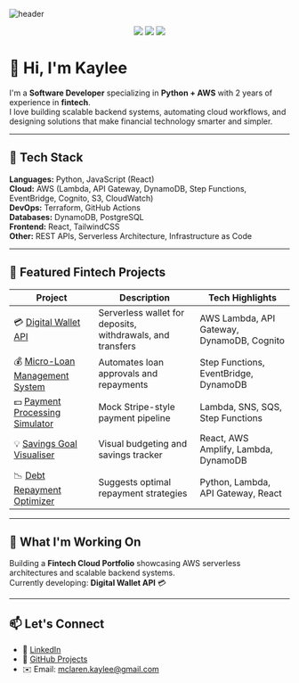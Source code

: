 ![header](https://capsule-render.vercel.app/api?type=waving&height=200&color=gradient&text=Kaylee%20McLaren%20|%20Fintech%20Cloud%20Engineer&fontSize=35&strokeWidth=0&descAlign=0&descAlignY=0&reversal=false&fontAlign=50&fontAlignY=40)

<p align="center">
  <img src="https://img.shields.io/badge/Python-3776AB?style=for-the-badge&logo=python&logoColor=white" />
  <img src="https://img.shields.io/badge/AWS-232F3E?style=for-the-badge&logo=amazonaws&logoColor=white" />
  <img src="https://img.shields.io/badge/Fintech-0081CB?style=for-the-badge&logo=visa&logoColor=white" />
</p>


# 👋 Hi, I'm Kaylee

I'm a **Software Developer** specializing in **Python + AWS** with 2 years of experience in **fintech**.  
I love building scalable backend systems, automating cloud workflows, and designing solutions that make financial technology smarter and simpler.

---

## 🧠 Tech Stack
**Languages:** Python, JavaScript (React)  
**Cloud:** AWS (Lambda, API Gateway, DynamoDB, Step Functions, EventBridge, Cognito, S3, CloudWatch)  
**DevOps:** Terraform, GitHub Actions  
**Databases:** DynamoDB, PostgreSQL  
**Frontend:** React, TailwindCSS  
**Other:** REST APIs, Serverless Architecture, Infrastructure as Code

---

## 💼 Featured Fintech Projects
| Project | Description | Tech Highlights |
|----------|--------------|----------------|
| 💳 [Digital Wallet API](https://github.com/kayleemclaren/digital-wallet-api) | Serverless wallet for deposits, withdrawals, and transfers | AWS Lambda, API Gateway, DynamoDB, Cognito |
| 💰 [Micro-Loan Management System](https://github.com/kayleemclaren/microloan-management-system) | Automates loan approvals and repayments | Step Functions, EventBridge, DynamoDB |
| 💵 [Payment Processing Simulator](https://github.com/kayleemclaren/payment-processing-simulator) | Mock Stripe-style payment pipeline | Lambda, SNS, SQS, Step Functions |
| 💡 [Savings Goal Visualiser](https://github.com/kayleemclaren/savings-goal-visualiser) | Visual budgeting and savings tracker | React, AWS Amplify, Lambda, DynamoDB |
| 📉 [Debt Repayment Optimizer](https://github.com/kayleemclaren/debt-repayment-optimizer) | Suggests optimal repayment strategies | Python, Lambda, API Gateway, React |

---

## 🚀 What I'm Working On
Building a **Fintech Cloud Portfolio** showcasing AWS serverless architectures and scalable backend systems.  
Currently developing: **Digital Wallet API** 💳

---

## 📫 Let's Connect
- 💼 [LinkedIn](https://www.linkedin.com/in/software-dev-kaylee-mclaren/)
- 🐍 [GitHub Projects](https://github.com/kayleemclaren)
- ✉️ Email: mclaren.kaylee@gmail.com
